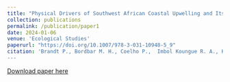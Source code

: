 ```yaml
---
title: "Physical Drivers of Southwest African Coastal Upwelling and Its Response to Climate Variability and Change"
collection: publications
permalink: /publication/paper1
date: 2024-01-06
venue: 'Ecological Studies'
paperurl: "https://doi.org/10.1007/978-3-031-10948-5_9"
citation: 'Brandt P., Bordbar M. H., Coelho P.,  Imbol Koungue R. A., Körner M., Lamont T., Lübbecke, J. F., Mohrholz V., Prigent, A., Roch M., Schmidt M., van der Plas, A. K., Veitch J. (2024). Physical Drivers of Southwest African Coastal Upwelling and Its Response to Climate Variability and Change. In: von Maltitz, G.P., et al. Sustainability of Southern African Ecosystems under Global Change. Ecological Studies, vol 248. Springer, Cham. https://doi.org/10.1007/978-3-031-10948-5_9
---
```


[Download paper here](https://doi.org/10.1007/978-3-031-10948-5_9)

